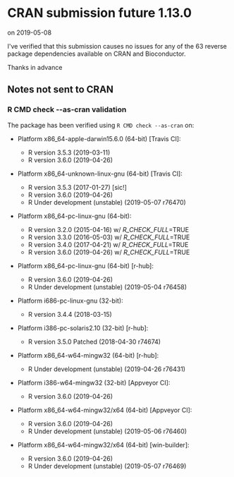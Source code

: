 # CRAN submission future 1.13.0

on 2019-05-08

I've verified that this submission causes no issues for any of the 63 reverse package dependencies available on CRAN and Bioconductor.

Thanks in advance


## Notes not sent to CRAN

### R CMD check --as-cran validation

The package has been verified using `R CMD check --as-cran` on:

* Platform x86_64-apple-darwin15.6.0 (64-bit) [Travis CI]:
  - R version 3.5.3 (2019-03-11)
  - R version 3.6.0 (2019-04-26)

* Platform x86_64-unknown-linux-gnu (64-bit) [Travis CI]:
  - R version 3.5.3 (2017-01-27) [sic!]
  - R version 3.6.0 (2019-04-26)
  - R Under development (unstable) (2019-05-07 r76470)

* Platform x86_64-pc-linux-gnu (64-bit):
  - R version 3.2.0 (2015-04-16) w/ _R_CHECK_FULL_=TRUE
  - R version 3.3.0 (2016-05-03) w/ _R_CHECK_FULL_=TRUE
  - R version 3.4.0 (2017-04-21) w/ _R_CHECK_FULL_=TRUE
  - R version 3.6.0 (2019-04-26) w/ _R_CHECK_FULL_=TRUE

* Platform x86_64-pc-linux-gnu (64-bit) [r-hub]:
  - R version 3.6.0 (2019-04-26)
  - R Under development (unstable) (2019-05-04 r76458)

* Platform i686-pc-linux-gnu (32-bit):
  - R version 3.4.4 (2018-03-15)

* Platform i386-pc-solaris2.10 (32-bit) [r-hub]:
  - R version 3.5.0 Patched (2018-04-30 r74674)

* Platform x86_64-w64-mingw32 (64-bit) [r-hub]:
  - R Under development (unstable) (2019-04-26 r76431)

* Platform i386-w64-mingw32 (32-bit) [Appveyor CI]:
  - R version 3.6.0 (2019-04-26)

* Platform x86_64-w64-mingw32/x64 (64-bit) [Appveyor CI]:
  - R version 3.6.0 (2019-04-26)
  - R Under development (unstable) (2019-05-06 r76460)

* Platform x86_64-w64-mingw32/x64 (64-bit) [win-builder]:
  - R version 3.6.0 (2019-04-26)
  - R Under development (unstable) (2019-05-07 r76469)
